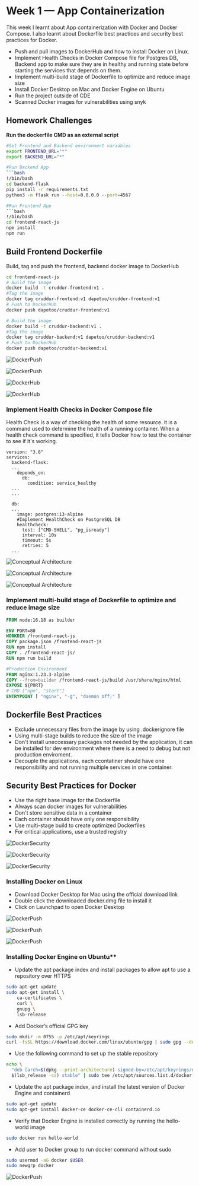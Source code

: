 # Week 1 — App Containerization

This week I learnt about App containerization with Docker and Docker Compose. I also learnt about Dockerfile best practices and security best practices for Docker.

- Push and pull images to DockerHub and how to install Docker on Linux.
- Implement Health Checks in Docker Compose file for Postgres DB, Backend app to make sure they are in healthy and running state before starting the services that depends on them.
- Implement multi-build stage of Dockerfile to optimize and reduce image size
- Install Docker Desktop on Mac and Docker Engine on Ubuntu
- Run the project outside of CDE
- Scanned Docker images for vulnerabilities using snyk

## Homework Challenges

**Run the dockerfile CMD as an external script**

```bash
#Set Frontend and Backend environment variables
export FRONTEND_URL="*"
export BACKEND_URL="*"

#Run Backend App
```bash
!/bin/bash
cd backend-flask
pip install -r requirements.txt
python3 -m flask run --host=0.0.0.0 --port=4567

#Run Frontend App
```bash
!/bin/bash
cd frontend-react-js
npm install
npm run
```

## Build Frontend Dockerfile

Build, tag and push the frontend, backend docker image to DockerHub

```bash
cd frontend-react-js
# Build the image
docker build -t cruddur-frontend:v1 .
#Tag the image
docker tag cruddur-frontend:v1 dapetoo/cruddur-frontend:v1
# Push to DockerHub
docker push dapetoo/cruddur-frontend:v1

# Build the image
docker build -t cruddur-backend:v1 .
#Tag the image
docker tag cruddur-backend:v1 dapetoo/cruddur-backend:v1
# Push to DockerHub
docker push dapetoo/cruddur-backend:v1
```

![DockerPush](journal_assets/week1/DockerPush01.png)

![DockerPush](journal_assets/week1/DockerPush02.png)

![DockerHub](journal_assets/week1/DockerHub01.png)

![DockerHub](journal_assets/week1/DockerMultiBuildStage02.png)

### Implement Health Checks in Docker Compose file

Health Check is a way of checking the health of some resource. it is a command used to determine the health of a running container. When a health check command is specified, it tells Docker how to test the container to see if it's working.

```docker-compose
version: "3.8"
services:
  backend-flask:
  ...
    depends_on:
      db:
        condition: service_healthy
  ...
  ...
  
  db:
  ...   
    image: postgres:13-alpine
    #Implement HealthCheck on PostgreSQL DB
    healthcheck:
      test: ["CMD-SHELL", "pg_isready"]
      interval: 10s
      timeout: 5s
      retries: 5
  ...
```

![Conceptual Architecture](journal_assets/week1/HealthCheck01.png)

![Conceptual Architecture](journal_assets/week1/HealthCheck02.png)

![Conceptual Architecture](journal_assets/week1/HealthCheckDB.png)

### Implement multi-build stage of Dockerfile to optimize and reduce image size

```dockerfile
FROM node:16.18 as builder

ENV PORT=80
WORKDIR /frontend-react-js
COPY package.json /frontend-react-js
RUN npm install
COPY . /frontend-react-js/
RUN npm run build

#Production Environment
FROM nginx:1.23.3-alpine
COPY --from=builder /frontend-react-js/build /usr/share/nginx/html
EXPOSE ${PORT}
# CMD ["npm", "start"]
ENTRYPOINT [ "nginx", "-g", "daemon off;" ]
```

## Dockerfile Best Practices

- Exclude unnecessary files from the image by using .dockerignore file
- Using multi-stage builds to reduce the size of the image
- Don't install uneccessary packages not needed by the application, it can be installed for dev environment where there is a need to debug but not production enviroment.
- Decouple the applications, each ccontatiner should have one responsibility and not running multiple services in one container.

## Security Best Practices for Docker

- Use the right base image for the Dockerfile
- Always scan docker images for vulnerabilities
- Don't store sensitive data in a container
- Each container should have only one responsibility
- Use multi-stage build to create optimized Dockerfiles
- For critical applications, use a trusted registry

![DockerSecurity](journal_assets/week1/DockerImagesScan-Backend.png)

![DockerSecurity](journal_assets/week1/HealthCheck02.png)

![DockerSecurity](journal_assets/week1/DockerImagesScan-Frontend.png)

### Installing Docker on Linux

- Download Docker Desktop for Mac using the official download link
- Double click the downloaded docker.dmg file to install it
- Click on Launchpad to open Docker Desktop

![DockerPush](journal_assets/week1/DockerVersionMac.png)

![DockerPush](journal_assets/week1/DockerLocally.png)

![DockerPush](journal_assets/week1/DockerLocalContainers.png)

### Installing Docker Engine on Ubuntu**

- Update the apt package index and install packages to allow apt to use a repository over HTTPS

```bash
sudo apt-get update
sudo apt-get install \
    ca-certificates \
    curl \
    gnupg \
    lsb-release
```

- Add Docker’s official GPG key

```bash
sudo mkdir -m 0755 -p /etc/apt/keyrings
curl -fsSL https://download.docker.com/linux/ubuntu/gpg | sudo gpg --dearmor -o /etc/apt/keyrings/docker.gpg
```

- Use the following command to set up the stable repository

```bash
echo \
  "deb [arch=$(dpkg --print-architecture) signed-by=/etc/apt/keyrings/docker.gpg] https://download.docker.com/linux/ubuntu \
  $(lsb_release -cs) stable" | sudo tee /etc/apt/sources.list.d/docker.list > /dev/null
```

- Update the apt package index, and install the latest version of Docker Engine and containerd

```bash
sudo apt-get update
sudo apt-get install docker-ce docker-ce-cli containerd.io
```

- Verify that Docker Engine is installed correctly by running the hello-world image

```bash
sudo docker run hello-world
```

- Add user to Docker group to run docker command without sudo

```bash
sudo usermod -aG docker $USER
sudo newgrp docker
```

![DockerPush](journal_assets/week1/EC2Docker-nginx.png)


